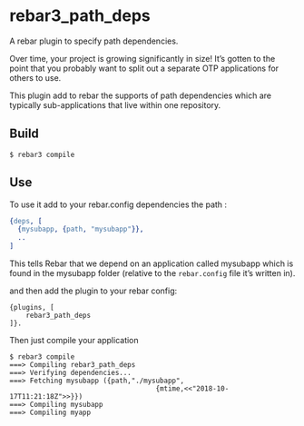 rebar3_path_deps
=====

A rebar plugin to specify path dependencies. 

Over time, your project is growing significantly in size! It’s gotten to the point that 
you probably want to split out a separate OTP applications for others to use. 

This plugin add to rebar the  supports of path dependencies which are typically sub-applications 
that live within one repository. 

Build
-----

    $ rebar3 compile

Use
---

To use it add to your rebar.config dependencies the path : 

```erlang
{deps, [
  {mysubapp, {path, "mysubapp"}},
  ..
]

```

This tells Rebar that we depend on an application called mysubapp which is found in the mysubapp 
folder (relative to the `rebar.config` file it’s written in).


and then add the plugin to your rebar config:

    {plugins, [
        rebar3_path_deps
    ]}.

Then just compile your application

    $ rebar3 compile
    ===> Compiling rebar3_path_deps
    ===> Verifying dependencies...
    ===> Fetching mysubapp ({path,"./mysubapp",
                                        {mtime,<<"2018-10-17T11:21:18Z">>}})
    ===> Compiling mysubapp
    ===> Compiling myapp

